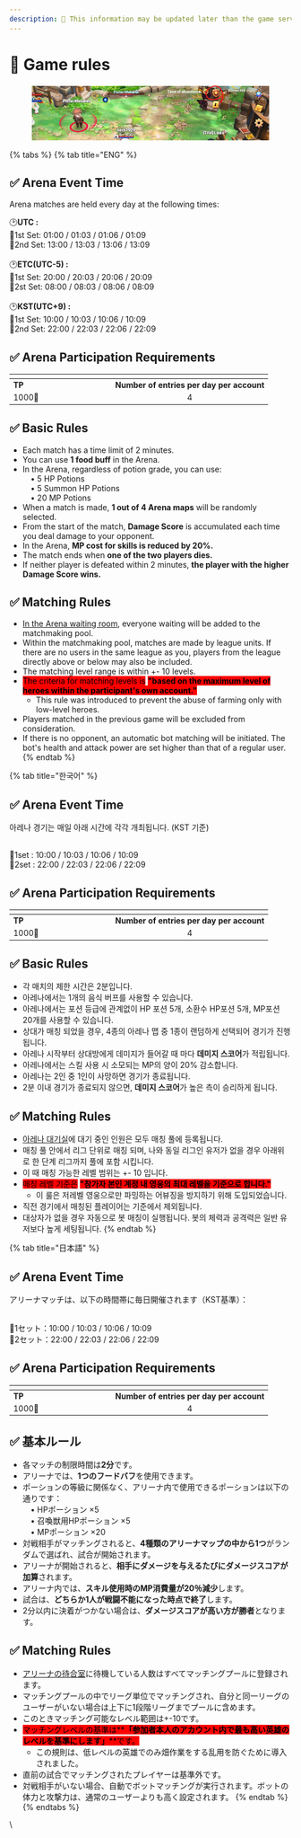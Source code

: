 ```yaml
---
description: 🛑 This information may be updated later than the game server data.
---
```


# 📁 Game rules

<figure><img src="../../.gitbook/assets/image (74).png" alt=""><figcaption></figcaption></figure>

{% tabs %}
{% tab title="ENG" %}
## ✅ Arena Event Time

Arena matches are held every day at the following times:&#x20;

🕑**UTC :**\
🎯1st Set: 01:00 / 01:03 / 01:06 / 01:09\
🎯2nd Set: 13:00 / 13:03 / 13:06 / 13:09\
\
🕑**ETC(UTC-5) :**\
🎯1st Set: 20:00 / 20:03 / 20:06 / 20:09\
🎯2st Set: 08:00 / 08:03 / 08:06 / 08:09\
\
🕑**KST(UTC+9) :**\
🎯1st Set: 10:00 / 10:03 / 10:06 / 10:09\
🎯2nd Set: 22:00 / 22:03 / 22:06 / 22:09

## ✅ Arena Participation Requirements

<table data-header-hidden><thead><tr><th width="168"></th><th align="center"></th></tr></thead><tbody><tr><td><strong>TP</strong></td><td align="center"><strong>Number of entries per day per account</strong></td></tr><tr><td>1000🔺</td><td align="center">4</td></tr></tbody></table>

## ✅ **Basic Rules**

* Each match has a time limit of 2 minutes.
* You can use **1 food buff** in the Arena.
* In the Arena, regardless of potion grade, you can use:\
   • 5 HP Potions\
   • 5 Summon HP Potions\
   • 20 MP Potions
* When a match is made, **1 out of 4 Arena maps** will be randomly selected.
* From the start of the match, **Damage Score** is accumulated each time you deal damage to your opponent.
* In the Arena, **MP cost for skills is reduced by 20%.**
* The match ends when **one of the two players dies.**
* If neither player is defeated within 2 minutes, **the player with the higher Damage Score wins.**

## ✅ **Matching Rules**

* [In the Arena waiting room](../../field-info/rotten-hill/the-rusty-tankard/arena-waiting-room.md), everyone waiting will be added to the matchmaking pool.&#x20;
* Within the matchmaking pool, matches are made by league units. If there are no users in the same league as you, players from the league directly above or below may also be included.&#x20;
* The matching level range is within +- 10 levels.&#x20;
* <mark style="background-color:red;">The criteria for matching levels is</mark> <mark style="background-color:red;"></mark><mark style="background-color:red;">**"based on the maximum level of heroes within the participant's own account."**</mark>
  * This rule was introduced to prevent the abuse of farming only with low-level heroes.
* Players matched in the previous game will be excluded from consideration.&#x20;
* If there is no opponent, an automatic bot matching will be initiated. The bot's health and attack power are set higher than that of a regular user.
{% endtab %}

{% tab title="한국어" %}
## ✅ Arena Event Time

아레나 경기는 매일 아래 시간에 각각 개최됩니다. (KST 기준)&#x20;

\
🎯1set :  10:00 / 10:03 / 10:06 / 10:09\
🎯2set : 22:00 / 22:03 / 22:06 / 22:09

## ✅ Arena Participation Requirements

<table data-header-hidden><thead><tr><th width="168"></th><th align="center"></th></tr></thead><tbody><tr><td><strong>TP</strong></td><td align="center"><strong>Number of entries per day per account</strong></td></tr><tr><td>1000🔺</td><td align="center">4</td></tr></tbody></table>

## ✅ Basic Rules

* 각 매치의 제한 시간은 2분입니다.&#x20;
* 아레나에서는 1개의 음식 버프를 사용할 수 있습니다.
* 아레나에서는 포션 등급에 관계없이 HP 포션 5개, 소환수 HP포션 5개,  MP포션 20개를 사용할 수 있습니다.
* 상대가 매칭 되었을 경우, 4종의 아레나 맵 중 1종이 랜덤하게 선택되어 경기가 진행됩니다.
* 아레나 시작부터 상대방에게 데미지가 들어갈 때 마다 **데미지 스코어**가 적립됩니다.
* 아레나에서는 스킬 사용 시 소모되는 MP의 양이 20% 감소합니다.&#x20;
* 아레나는 2인 중 1인이 사망하면 경기가 종료됩니다.&#x20;
* 2분 이내 경기가 종료되지 않으면, **데미지 스코어**가 높은 측이 승리하게 됩니다.

## ✅ **Matching Rules**

* [아레나 대기실](../../field-info/rotten-hill/the-rusty-tankard/arena-waiting-room.md)에 대기 중인 인원은 모두 매칭 풀에 등록됩니다.&#x20;
* 매칭 풀 안에서 리그 단위로 매칭 되며, 나와 동일 리그인 유저가 없을 경우 아래위로 한 단계 리그까지 풀에 포함 시킵니다.&#x20;
* 이 때 매칭 가능한 레벨 범위는 +- 10 입니다.&#x20;
* <mark style="background-color:red;">매칭 레벨 기준은</mark> <mark style="background-color:red;"></mark><mark style="background-color:red;">**"참가자 본인 계정 내 영웅의 최대 레벨을 기준으로 합니다."**</mark>
  * 이 룰은 저레벨 영웅으로만 파밍하는 어뷰징을 방지하기 위해 도입되었습니다.
* 직전 경기에서 매칭된 플레이어는 기준에서 제외됩니다.&#x20;
* 대상자가 없을 경우 자동으로 봇 매칭이 실행됩니다. 봇의 체력과 공격력은 일반 유저보다 높게 세팅됩니다.
{% endtab %}

{% tab title="日本語" %}
## ✅ Arena Event Time

アリーナマッチは、以下の時間帯に毎日開催されます（KST基準）：

\
🎯1セット：10:00 / 10:03 / 10:06 / 10:09\
🎯2セット：22:00 / 22:03 / 22:06 / 22:09

## ✅ Arena Participation Requirements

<table data-header-hidden><thead><tr><th width="168"></th><th align="center"></th></tr></thead><tbody><tr><td><strong>TP</strong></td><td align="center"><strong>Number of entries per day per account</strong></td></tr><tr><td>1000🔺</td><td align="center">4</td></tr></tbody></table>

## ✅ **基本ルール**

* 各マッチの制限時間は**2分**です。
* アリーナでは、**1つのフードバフ**を使用できます。
* ポーションの等級に関係なく、アリーナ内で使用できるポーションは以下の通りです：\
   • HPポーション ×5\
   • 召喚獣用HPポーション ×5\
   • MPポーション ×20
* 対戦相手がマッチングされると、**4種類のアリーナマップの中から1つ**がランダムで選ばれ、試合が開始されます。
* アリーナが開始されると、**相手にダメージを与えるたびにダメージスコアが加算**されます。
* アリーナ内では、**スキル使用時のMP消費量が20％減少**します。
* 試合は、**どちらか1人が戦闘不能になった時点で終了**します。
* 2分以内に決着がつかない場合は、**ダメージスコアが高い方が勝者**となります。

## ✅ **Matching Rules**

* [アリーナの待合室](../../field-info/rotten-hill/the-rusty-tankard/arena-waiting-room.md)に待機している人数はすべてマッチングプールに登録されます。&#x20;
* マッチングプールの中でリーグ単位でマッチングされ、自分と同一リーグのユーザーがいない場合は上下に1段階リーグまでプールに含めます。&#x20;
* このときマッチング可能なレベル範囲は+-10です。
* <mark style="background-color:red;">マッチングレベルの基準は\*\*</mark><mark style="background-color:red;">**「参加者本人のアカウント内で最も高い英雄のレベルを基準にします」**</mark><mark style="background-color:red;">\*\*です。</mark>
  * この規則は、低レベルの英雄でのみ畑作業をする乱用を防ぐために導入されました。
* 直前の試合でマッチングされたプレイヤーは基準外です。&#x20;
* 対戦相手がいない場合、自動でボットマッチングが実行されます。ボットの体力と攻撃力は、通常のユーザーよりも高く設定されます。
{% endtab %}
{% endtabs %}





\
